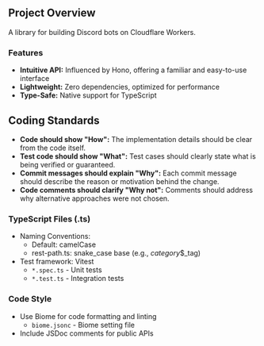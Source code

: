 ## Project Overview
A library for building Discord bots on Cloudflare Workers.

### Features
- **Intuitive API:** Influenced by Hono, offering a familiar and easy-to-use interface
- **Lightweight:** Zero dependencies, optimized for performance
- **Type-Safe:** Native support for TypeScript

## Coding Standards

- **Code should show "How":** The implementation details should be clear from the code itself.
- **Test code should show "What":** Test cases should clearly state what is being verified or guaranteed.
- **Commit messages should explain "Why":** Each commit message should describe the reason or motivation behind the change.
- **Code comments should clarify "Why not":** Comments should address why alternative approaches were not chosen.

### TypeScript Files (.ts)
- Naming Conventions:
  - Default: camelCase
  - rest-path.ts: snake_case base (e.g., _category_$_tag)
- Test framework: Vitest
  - `*.spec.ts` - Unit tests
  - `*.test.ts` - Integration tests

### Code Style
- Use Biome for code formatting and linting
  - `biome.jsonc` - Biome setting file
- Include JSDoc comments for public APIs
